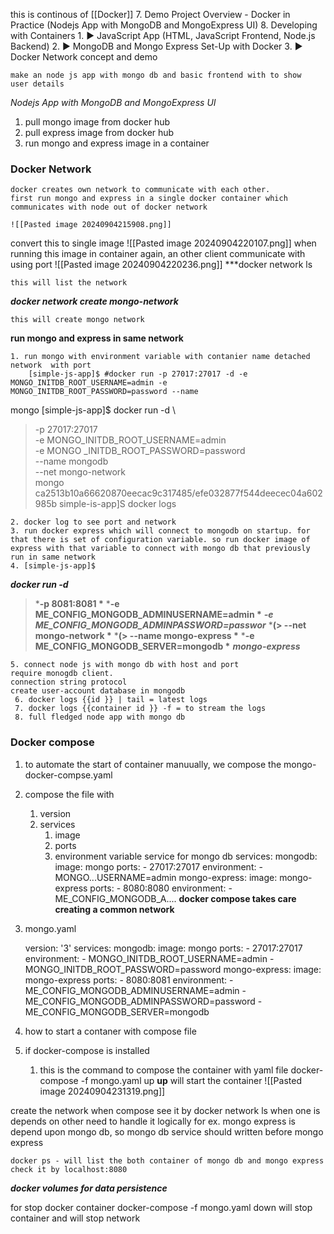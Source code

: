 this is continous of [[Docker]]
7. Demo Project Overview - Docker in Practice (Nodejs App with MongoDB and MongoExpress UI)
8. Developing with Containers
	1. ► JavaScript App (HTML, JavaScript Frontend, Node.js Backend)
	2. ► MongoDB and Mongo Express Set-Up with Docker
	3. ► Docker Network concept and demo
	
	
	make an node js app with mongo db and basic frontend with to show  user details
*Nodejs App with MongoDB and MongoExpress UI*

1. pull mongo image from docker hub
2. pull express image from docker hub
3. run mongo and express image in a container

### Docker Network

	docker creates own network to communicate with each other. 
	first run mongo and express in a single docker container which communicates with node out of docker network
	
	![[Pasted image 20240904215908.png]]
convert this to single image
	![[Pasted image 20240904220107.png]]
when running this image in container again, an other client communicate with using port
	![[Pasted image 20240904220236.png]]
 ***docker network ls

	this will list the network
	
***docker network create mongo-network***

	this will create mongo network
**run mongo and express in same network**

	1. run mongo with environment variable with contanier name detached network  with port
		[simple-js-app]$ #docker run -p 27017:27017 -d -e MONGO_INITDB_ROOT_USERNAME=admin -e MONGO_INITDB_ROOT_PASSWORD=password --name
mongo
[simple-js-app]$ docker run -d \
> -p 27017:27017 \
> -e MONGO_INITDB_ROOT_USERNAME=admin \
> -e MONGO
_INITDB_ROOT_PASSWORD=password \
> --name mongodb \
> --net mongo-network \
> mongo
ca2513b10a66620870eecac9c317485/efe032877f544deecec04a602985b
simple-is-app]S docker logs

	2. docker log to see port and network
	3. run docker express which will connect to mongodb on startup. for that there is set of configuration variable. so run docker image of express with that variable to connect with mongo db that previously run in same network
	4. [simple-js-app]$
***docker run -d***
> ***-p 8081:8081 \***
> ***-e ME_CONFIG_MONGODB_ADMINUSERNAME=admin \***
> ***-e ME_CONFIG_MONGODB_ADMINPASSWORD=passwor***
***(> --net mongo-network \***
***(> --name mongo-express \***
> ***-e ME_CONFIG_MONGODB_SERVER=mongodb \***
> ***mongo-express***

	5. connect node js with mongo db with host and port
	require monogdb client.
	connection string protocol
	create user-account database in mongodb
	 6. docker logs {{id }} | tail = latest logs
	 7. docker logs {{container id }} -f = to stream the logs
	 8. full fledged node app with mongo db

### Docker compose

1. to automate the start of container manuually, we compose the mongo-docker-compse.yaml
2. compose the file with
	1. version
	2. services
		1. image
		2. ports
		3. environment variable
		service for mongo db
			services:
				mongodb:
					image: mongo
					ports:
					- 27017:27017
					environment:
					- MONGO...USERNAME=admin
				mongo-express:
					image: mongo-express
					ports:
					- 8080:8080
					environment:
					- ME_CONFIG_MONGODB_A....
**docker compose takes care creating a common network**
3. mongo.yaml

	version: '3' 
		services:
			mongodb: 
				image: mongo
				ports:
					- 27017:27017
				environment:
					- MONGO_INITDB_ROOT_USERNAME=admin
					- MONGO_INITDB_ROOT_PASSWORD=password
			mongo-express:
				image: mongo-express
				ports:
					- 8080:8081
				environment:
					- ME_CONFIG_MONGODB_ADMINUSERNAME=admin
					- ME_CONFIG_MONGODB_ADMINPASSWORD=password
					- ME_CONFIG_MONGODB_SERVER=mongodb
4. how to start a contaner with compose file
5. if docker-compose is installed 
	1. this is the command to compose the container with yaml file
		docker-compose -f mongo.yaml	up
		**up** will start the container
![[Pasted image 20240904231319.png]]

create the network when compose 
 see it by docker network ls
when one is depends on other need to handle it logically
	for ex. mongo express is depend upon mongo db, so mongo db service should written before mongo express

	docker ps - will list the both container of mongo db and mongo express
	check it by localhost:8080
***docker volumes for data persistence***

for stop docker container
 docker-compose -f mongo.yaml down
	 will stop container and will stop network